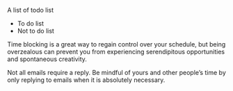 A list of todo list
- To do list
- Not to do list

Time blocking is a great way to regain control over your schedule, but being overzealous can prevent you from experiencing serendipitous opportunities and spontaneous creativity.

Not all emails require a reply. Be mindful of yours and other people’s time by only replying to emails when it is absolutely necessary.